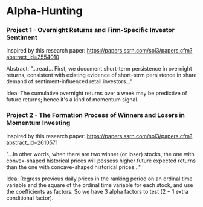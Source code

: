 # Alpha-Hunting

### Project 1 - Overnight Returns and Firm-Specific Investor Sentiment

Inspired by this research paper: https://papers.ssrn.com/sol3/papers.cfm?abstract_id=2554010

Abstract: "...read... First, we document short-term persistence in overnight returns, consistent with existing evidence of short-term persistence in share demand of sentiment-influenced retail investors..."

Idea: The cumulative overnight returns over a week may be predictive of future returns; hence it's a kind of momentum signal.

### Project 2 - The Formation Process of Winners and Losers in Momentum Investing

Inspired by this research paper: https://papers.ssrn.com/sol3/papers.cfm?abstract_id=2610571

"...In other words, when there are two winner (or loser) stocks, the one with convex-shaped historical prices will possess higher future expected returns than the one with concave-shaped historical prices..."

Idea: Regress previous daily prices in the ranking period on an ordinal time variable and the square of the ordinal time variable for each stock, and use the coefficients as factors. So we have 3 alpha factors to test (2 + 1 extra conditional factor).
